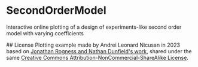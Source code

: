 # SecondOrderModel
Interactive online plotting of a design of experiments-like second order model with varying coefficients


## License
Plotting example made by Andrei Leonard Nicusan in 2023 based on <a href="https://github.com/NathanDunfield/quadrics/">Jonathan Rogness and Nathan Dunfield's work</a>, shared under the same <a href="https://creativecommons.org/licenses/by-nc-sa/1.0/">Creative Commons Attribution-NonCommercial-ShareAlike License</a>.
